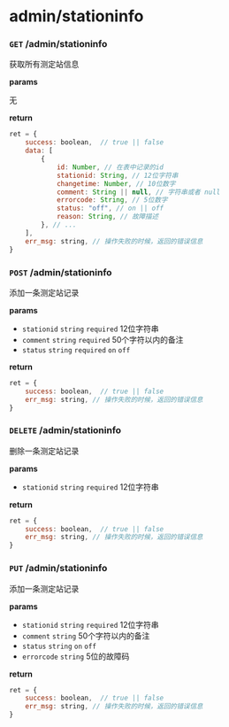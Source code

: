 # admin/stationinfo

### `GET` /admin/stationinfo

获取所有测定站信息

__params__

无

__return__

```js
ret = {
    success: boolean,  // true || false
    data: [
        {
            id: Number, // 在表中记录的id
            stationid: String, // 12位字符串
            changetime: Number, // 10位数字
            comment: String || null, // 字符串或者 null
            errorcode: String, // 5位数字 
            status: "off", // on || off
            reason: String, // 故障描述
        }, // ...
    ],
    err_msg: string, // 操作失败的时候，返回的错误信息
}
```

### `POST` /admin/stationinfo

添加一条测定站记录

__params__

- `stationid` `string` `required` 12位字符串
- `comment` `string` `required` 50个字符以内的备注
- `status` `string` `required` `on` `off`

__return__

```js
ret = {
    success: boolean,  // true || false
    err_msg: string, // 操作失败的时候，返回的错误信息
}
```

### `DELETE` /admin/stationinfo

删除一条测定站记录

__params__

- `stationid` `string` `required` 12位字符串

__return__

```js
ret = {
    success: boolean,  // true || false
    err_msg: string, // 操作失败的时候，返回的错误信息
}
```

### `PUT` /admin/stationinfo

添加一条测定站记录

__params__

- `stationid` `string` `required` 12位字符串
- `comment` `string`  50个字符以内的备注
- `status` `string` `on` `off`
- `errorcode` `string` 5位的故障码 

__return__

```js
ret = {
    success: boolean,  // true || false
    err_msg: string, // 操作失败的时候，返回的错误信息
}
```
